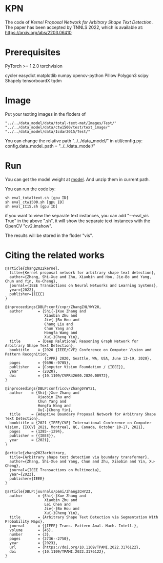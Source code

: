 # KPN
The code of *Kernel Proposal Network for Arbitrary Shape Text Detection*.  
The paper has been  accepted by TNNLS 2022, which is available at: https://arxiv.org/abs/2203.06410

# Prerequisites
PyTorch >= 1.2.0
torchvision

cycler
easydict
matplotlib
numpy
opencv-python
Pillow
Polygon3
scipy
Shapely
tensorboardX
tqdm

# Image
Put your texting images in the floders of 
```
"../../data_model/data/total-text-mat/Images/Test/"
"../../data_model/data/ctw1500/test/text_image/"
"../../data_model/data/Icdar2015/Test/" 
```

You can change the relative path "../../data_model/" in util/config.py: config.data_model_path = "../../data_model/"


# Run
You can get the model weight at [model](https://drive.google.com/file/d/1WvJUTggqYXBkKtu3vSvIJQ_A7b7ZYER9/view?usp=sharing). And unzip them in current path.

You can run the code by:
```
sh eval_totaltext.sh [gpu ID]
sh eval_ctw1500.sh [gpu ID]
sh eval_IC15.sh [gpu ID]
```
if you want to view the separate text instances, you can add "--eval_vis True" in the above ".sh", it will show the separate text instances with the OpenCV "cv2.imshow".

The results will be stored in the floder "vis".

# Citing the related works

```
@article{zhang2022kernel,
  title={Kernel proposal network for arbitrary shape text detection},
  author={Zhang, Shi-Xue and Zhu, Xiaobin and Hou, Jie-Bo and Yang, Chun and Yin, Xu-Cheng},
  journal={IEEE Transactions on Neural Networks and Learning Systems},
  year={2022},
  publisher={IEEE}
}

@inproceedings{DBLP:conf/cvpr/ZhangZHLYWY20,
  author       = {Shi{-}Xue Zhang and
                  Xiaobin Zhu and
                  Jie{-}Bo Hou and
                  Chang Liu and
                  Chun Yang and
                  Hongfa Wang and
                  Xu{-}Cheng Yin},
  title        = {Deep Relational Reasoning Graph Network for Arbitrary Shape Text Detection},
  booktitle    = {2020 {IEEE/CVF} Conference on Computer Vision and Pattern Recognition,
                  {CVPR} 2020, Seattle, WA, USA, June 13-19, 2020},
  pages        = {9696--9705},
  publisher    = {Computer Vision Foundation / {IEEE}},
  year         = {2020},
  doi          = {10.1109/CVPR42600.2020.00972},
}

@inproceedings{DBLP:conf/iccv/Zhang0YWY21,
  author    = {Shi{-}Xue Zhang and
               Xiaobin Zhu and
               Chun Yang and
               Hongfa Wang and
               Xu{-}Cheng Yin},
  title     = {Adaptive Boundary Proposal Network for Arbitrary Shape Text Detection},
  booktitle = {2021 {IEEE/CVF} International Conference on Computer Vision, {ICCV} 2021, Montreal, QC, Canada, October 10-17, 2021},
  pages     = {1285--1294},
  publisher = {{IEEE}},
  year      = {2021},
}

@article{zhang2023arbitrary,
  title={Arbitrary shape text detection via boundary transformer},
  author={Zhang, Shi-Xue and Yang, Chun and Zhu, Xiaobin and Yin, Xu-Cheng},
  journal={IEEE Transactions on Multimedia},
  year={2023},
  publisher={IEEE}
}

@article{DBLP:journals/pami/ZhangZCHY23,
  author       = {Shi{-}Xue Zhang and
                  Xiaobin Zhu and
                  Lei Chen and
                  Jie{-}Bo Hou and
                  Xu{-}Cheng Yin},
  title        = {Arbitrary Shape Text Detection via Segmentation With Probability Maps},
  journal      = {{IEEE} Trans. Pattern Anal. Mach. Intell.},
  volume       = {45},
  number       = {3},
  pages        = {2736--2750},
  year         = {2023},
  url          = {https://doi.org/10.1109/TPAMI.2022.3176122},
  doi          = {10.1109/TPAMI.2022.3176122},
}

```

